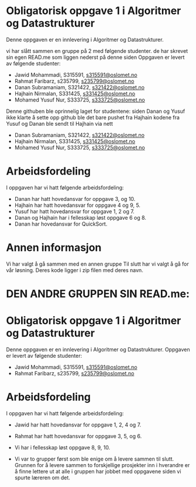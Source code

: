 # Obligatorisk oppgave 1 i Algoritmer og Datastrukturer
Denne oppgaven er en innlevering i Algoritmer og Datastrukturer. 

vi har slått sammen en gruppe på 2 med følgende studenter. de har skrevet sin egen READ.me som liggen nederst på denne siden
Oppgaven er levert av følgende studenter:

* Jawid Mohammadi, S315591, s315591@oslomet.no
* Rahmat Faribarz, s235799, s235799@oslomet.no
* Danan Subramaniam, S321422, s321422@oslomet.no
* Hajhain Nirmalan, S331425, s331425@oslomet.no
* Mohamed Yusuf Nur, S333725, s333725@oslomet.no


Denne githuben ble oprinnelig laget for studentene: siden Danan og Yusuf
ikke klarte å sette opp github ble det bare pushet fra Hajhain
kodene fra Yusuf og Danan ble sendt til Hajhain via nett
* Danan Subramaniam, S321422, s321422@oslomet.no
* Hajhain Nirmalan, S331425, s331425@oslomet.no
* Mohamed Yusuf Nur, S333725, s333725@oslomet.no

# Arbeidsfordeling

I oppgaven har vi hatt følgende arbeidsfordeling:
* Danan har hatt hovedansvar for oppgave 3, og 10. 
* Hajhain har hatt hovedansvar for oppgave 4 og 9, 5. 
* Yusuf har hatt hovedansvar for oppgave 1, 2 og 7. 
* Danan og Hajhain har i fellesskap løst oppgave 6 og 8. 
* Danan har hovedansvar for QuickSort.


# Annen informasjon

Vi har valgt å gå sammen med en annen gruppe
Til slutt har vi valgt å gå for vår løsning. 
Deres kode ligger i zip filen med deres navn.

# DEN ANDRE GRUPPEN SIN READ.me:
# Obligatorisk oppgave 1 i Algoritmer og Datastrukturer

Denne oppgaven er en innlevering i Algoritmer og Datastrukturer. 
Oppgaven er levert av følgende studenter:
* Jawid Mohammadi, S315591, s315591@oslomet.no
* Rahmat Faribarz, s235799, s235799@oslomet.no

# Arbeidsfordeling

I oppgaven har vi hatt følgende arbeidsfordeling:
* Jawid har hatt hovedansvar for oppgave 1, 2, 4 og 7. 
* Rahmat har hatt hovedansvar for oppgave 3, 5, og 6. 
* Vi har i fellesskap løst oppgave 8, 9, 10. 

* Vi var to grupper først som ble enige om å levere sammen til slutt. Grunnen for å levere sammen to forskjellige prosjekter inn i hverandre er å finne lettere ut at alle i gruppen har jobbet med oppgavene siden vi spurte læreren om det.  

